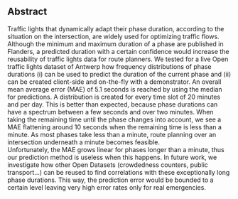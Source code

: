 ## Abstract
Traffic lights that dynamically adapt their phase duration, according to the situation on the intersection, are widely used for optimizing traffic flows. Although the minimum and maximum duration of a phase are published in Flanders,
a predicted duration with a certain confidence would increase the reusability of traffic lights data for route planners.
We tested for a live Open traffic lights dataset of Antwerp how frequency distributions of phase durations (i) can be used to predict the duration of the current phase and (ii) can be created client-side and on-the-fly with a demonstrator.
An overall mean average error (MAE) of 5.1 seconds is reached by using the median for predictions. A distribution is created for every time slot of 20 minutes and per day. This is better than expected, because phase durations can have a spectrum between a few seconds and over two minutes.
When taking the remaining time until the phase changes into account, we see a MAE flattening around 10 seconds when the remaining time is less than a minute. As most phases take less than a minute, route planning over an intersection underneath a minute becomes feasible.  
Unfortunately, the MAE grows linear for phases longer than a minute, thus our prediction method is useless when this happens. 
In future work, we investigate how other Open Datasets (crowdedness counters, public transport...) can be reused to find correlations with these exceptionally long phase durations. This way, the prediction error would be bounded to a certain level leaving very high error rates only for real emergencies.